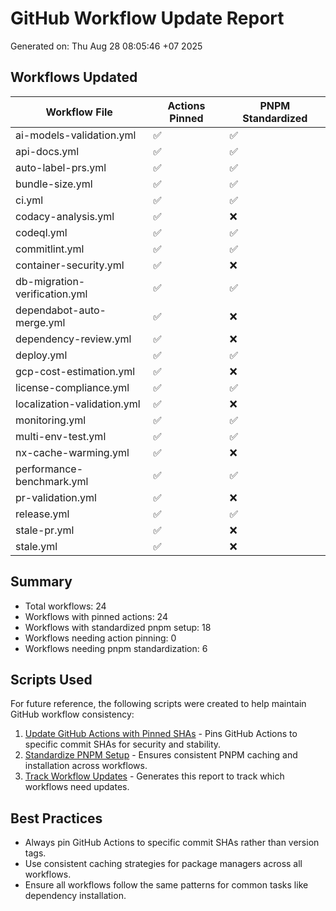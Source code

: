 # GitHub Workflow Update Report
Generated on: Thu Aug 28 08:05:46 +07 2025

## Workflows Updated

| Workflow File | Actions Pinned | PNPM Standardized |
| ------------- | -------------- | ----------------- |
| ai-models-validation.yml | ✅ | ✅ |
| api-docs.yml | ✅ | ✅ |
| auto-label-prs.yml | ✅ | ✅ |
| bundle-size.yml | ✅ | ✅ |
| ci.yml | ✅ | ✅ |
| codacy-analysis.yml | ✅ | ❌ |
| codeql.yml | ✅ | ✅ |
| commitlint.yml | ✅ | ✅ |
| container-security.yml | ✅ | ❌ |
| db-migration-verification.yml | ✅ | ✅ |
| dependabot-auto-merge.yml | ✅ | ❌ |
| dependency-review.yml | ✅ | ❌ |
| deploy.yml | ✅ | ✅ |
| gcp-cost-estimation.yml | ✅ | ❌ |
| license-compliance.yml | ✅ | ✅ |
| localization-validation.yml | ✅ | ❌ |
| monitoring.yml | ✅ | ✅ |
| multi-env-test.yml | ✅ | ✅ |
| nx-cache-warming.yml | ✅ | ❌ |
| performance-benchmark.yml | ✅ | ✅ |
| pr-validation.yml | ✅ | ❌ |
| release.yml | ✅ | ✅ |
| stale-pr.yml | ✅ | ❌ |
| stale.yml | ✅ | ❌ |

## Summary

- Total workflows: 24
- Workflows with pinned actions: 24
- Workflows with standardized pnpm setup: 18
- Workflows needing action pinning: 0
- Workflows needing pnpm standardization: 6
## Scripts Used

For future reference, the following scripts were created to help maintain GitHub workflow consistency:

1. [Update GitHub Actions with Pinned SHAs](../../.github/scripts/update_additional_actions.sh) - Pins GitHub Actions to specific commit SHAs for security and stability.
2. [Standardize PNPM Setup](../../.github/scripts/standardize_pnpm_setup.sh) - Ensures consistent PNPM caching and installation across workflows.
3. [Track Workflow Updates](../../.github/scripts/track_workflow_updates.sh) - Generates this report to track which workflows need updates.

## Best Practices

- Always pin GitHub Actions to specific commit SHAs rather than version tags.
- Use consistent caching strategies for package managers across all workflows.
- Ensure all workflows follow the same patterns for common tasks like dependency installation.
